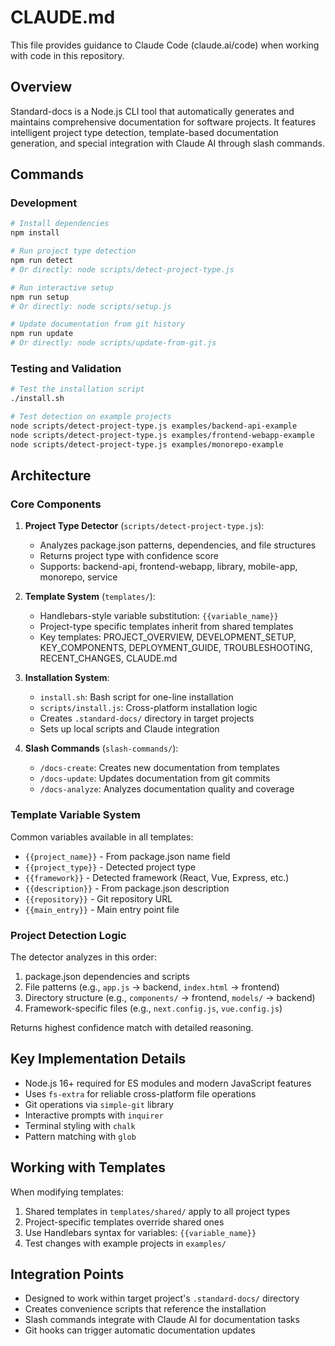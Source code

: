 # CLAUDE.md

This file provides guidance to Claude Code (claude.ai/code) when working with code in this repository.

## Overview

Standard-docs is a Node.js CLI tool that automatically generates and maintains comprehensive documentation for software projects. It features intelligent project type detection, template-based documentation generation, and special integration with Claude AI through slash commands.

## Commands

### Development

```bash
# Install dependencies
npm install

# Run project type detection
npm run detect
# Or directly: node scripts/detect-project-type.js

# Run interactive setup
npm run setup
# Or directly: node scripts/setup.js

# Update documentation from git history
npm run update
# Or directly: node scripts/update-from-git.js
```

### Testing and Validation

```bash
# Test the installation script
./install.sh

# Test detection on example projects
node scripts/detect-project-type.js examples/backend-api-example
node scripts/detect-project-type.js examples/frontend-webapp-example
node scripts/detect-project-type.js examples/monorepo-example
```

## Architecture

### Core Components

1. **Project Type Detector** (`scripts/detect-project-type.js`):
   - Analyzes package.json patterns, dependencies, and file structures
   - Returns project type with confidence score
   - Supports: backend-api, frontend-webapp, library, mobile-app, monorepo, service

2. **Template System** (`templates/`):
   - Handlebars-style variable substitution: `{{variable_name}}`
   - Project-type specific templates inherit from shared templates
   - Key templates: PROJECT_OVERVIEW, DEVELOPMENT_SETUP, KEY_COMPONENTS, DEPLOYMENT_GUIDE, TROUBLESHOOTING, RECENT_CHANGES, CLAUDE.md

3. **Installation System**:
   - `install.sh`: Bash script for one-line installation
   - `scripts/install.js`: Cross-platform installation logic
   - Creates `.standard-docs/` directory in target projects
   - Sets up local scripts and Claude integration

4. **Slash Commands** (`slash-commands/`):
   - `/docs-create`: Creates new documentation from templates
   - `/docs-update`: Updates documentation from git commits
   - `/docs-analyze`: Analyzes documentation quality and coverage

### Template Variable System

Common variables available in all templates:

- `{{project_name}}` - From package.json name field
- `{{project_type}}` - Detected project type
- `{{framework}}` - Detected framework (React, Vue, Express, etc.)
- `{{description}}` - From package.json description
- `{{repository}}` - Git repository URL
- `{{main_entry}}` - Main entry point file

### Project Detection Logic

The detector analyzes in this order:

1. package.json dependencies and scripts
2. File patterns (e.g., `app.js` → backend, `index.html` → frontend)
3. Directory structure (e.g., `components/` → frontend, `models/` → backend)
4. Framework-specific files (e.g., `next.config.js`, `vue.config.js`)

Returns highest confidence match with detailed reasoning.

## Key Implementation Details

- Node.js 16+ required for ES modules and modern JavaScript features
- Uses `fs-extra` for reliable cross-platform file operations
- Git operations via `simple-git` library
- Interactive prompts with `inquirer`
- Terminal styling with `chalk`
- Pattern matching with `glob`

## Working with Templates

When modifying templates:

1. Shared templates in `templates/shared/` apply to all project types
2. Project-specific templates override shared ones
3. Use Handlebars syntax for variables: `{{variable_name}}`
4. Test changes with example projects in `examples/`

## Integration Points

- Designed to work within target project's `.standard-docs/` directory
- Creates convenience scripts that reference the installation
- Slash commands integrate with Claude AI for documentation tasks
- Git hooks can trigger automatic documentation updates
